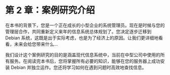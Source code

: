 # 第 2 章：案例研究介绍

在本书的背景下，您是一个正在成长的小型企业的系统管理员。现在是时候与您的管理层合作，共同重新定义来年的信息系统总体规划了。您决定逐步迁移到 Debian 系统，这既是出于实际考虑，也是为了经济上的原因。让我们更详细地看看，未来会给您带来什么...

我们设计这个案例研究的目的是涵盖现代信息系统中，当前在中型公司中使用的所有服务。在阅读完本书后，您将掌握所有必要的知识，能够在您的服务器上成功安装 Debian 并独立运作。您还将学习如何在遇到问题时高效地查找信息。